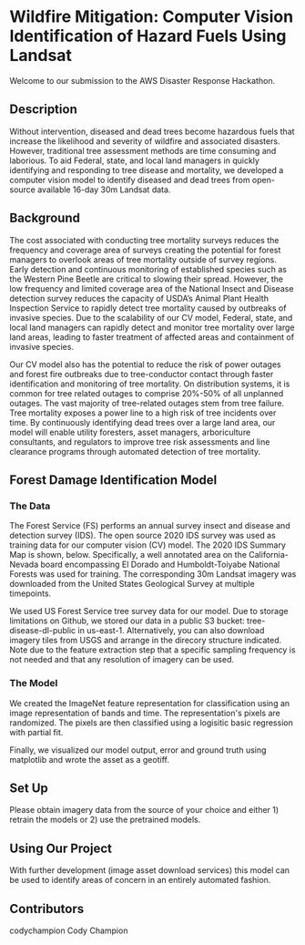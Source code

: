 # Wildfire Mitigation: Computer Vision Identification of Hazard Fuels Using Landsat
Welcome to our submission to the AWS Disaster Response Hackathon.

## Description
Without intervention, diseased and dead trees become hazardous fuels that increase the likelihood and severity of wildfire and associated disasters. However, traditional tree assessment methods are time consuming and laborious. To aid Federal, state, and local land managers in quickly identifying and responding to tree disease and mortality, we developed a computer vision model to identify diseased and dead trees from open-source available 16-day 30m Landsat data. 

## Background

The cost associated with conducting tree mortality surveys reduces the frequency and coverage area of surveys creating the potential for forest managers to overlook areas of tree mortality outside of survey regions. Early detection and continuous monitoring of established species such as the Western Pine Beetle are critical to slowing their spread. However, the low frequency and limited coverage area of the National Insect and Disease detection survey reduces the capacity of USDA’s Animal Plant Health Inspection Service to rapidly detect tree mortality caused by outbreaks of invasive species. Due to the scalability of our CV model, Federal, state, and local land managers can rapidly detect and monitor tree mortality over large land areas, leading to faster treatment of affected areas and containment of invasive species.

Our CV model also has the potential to reduce the risk of power outages and forest fire outbreaks due to tree-conductor contact through faster identification and monitoring of tree mortality. On distribution systems, it is common for tree related outages to comprise 20%-50% of all unplanned outages. The vast majority of tree-related outages stem from tree failure. Tree mortality exposes a power line to a high risk of tree incidents over time. By continuously identifying dead trees over a large land area, our model will enable utility foresters, asset managers, arboriculture consultants, and regulators to improve tree risk assessments and line clearance programs through automated detection of tree mortality.


## Forest Damage Identification Model
### The Data

The Forest Service (FS) performs an annual survey insect and disease and detection survey (IDS). The open source 2020 IDS survey was used as training data for our computer vision (CV) model. The 2020 IDS Summary Map is shown, below. Specifically, a well annotated area on the California-Nevada board encompassing El Dorado and Humboldt-Toiyabe National Forests was used for training. The corresponding 30m Landsat imagery was downloaded from the United States Geological Survey at multiple timepoints. 

We used US Forest Service tree survey data for our model. Due to storage limitations on Github, we stored our data in a public S3 bucket: tree-disease-dl-public in us-east-1.  Alternatively, you can also download imagery tiles from USGS and arrange in the direcory structure indicated.  Note due to the feature extraction step that a specific sampling frequency is not needed and that any resolution of imagery can be used.

### The Model
We created the ImageNet feature representation for classification using an image representation of bands and time. The representation's pixels are randomized. The pixels are then classified using a logisitic basic regression with partial fit.

Finally, we visualized our model output, error and ground truth using matplotlib and wrote the asset as a geotiff.


## Set Up
Please obtain imagery data from the source of your choice and either 1) retrain the models or 2) use the pretrained models.

## Using Our Project
With further development (image asset download services) this model can be used to identify areas of concern in an entirely automated fashion.


## Contributors
codychampion Cody Champion


